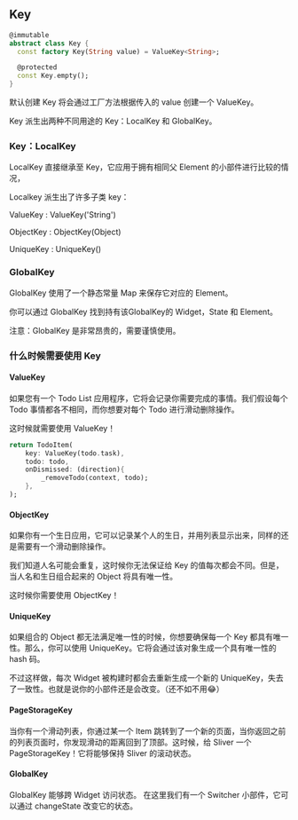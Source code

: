 ## Key

```dart
@immutable
abstract class Key {
  const factory Key(String value) = ValueKey<String>;

  @protected
  const Key.empty();
}
```

默认创建 Key 将会通过工厂方法根据传入的 value 创建一个 ValueKey。

Key 派生出两种不同用途的 Key：LocalKey 和 GlobalKey。


### Key：LocalKey

LocalKey 直接继承至 Key，它应用于拥有相同父 Element 的小部件进行比较的情况，


Localkey 派生出了许多子类 key：

ValueKey : ValueKey('String')

ObjectKey : ObjectKey(Object)

UniqueKey : UniqueKey()


### GlobalKey

GlobalKey 使用了一个静态常量 Map 来保存它对应的 Element。

你可以通过 GlobalKey 找到持有该GlobalKey的 Widget，State 和 Element。

注意：GlobalKey 是非常昂贵的，需要谨慎使用。


### 什么时候需要使用 Key

#### ValueKey

如果您有一个 Todo List 应用程序，它将会记录你需要完成的事情。我们假设每个 Todo 事情都各不相同，而你想要对每个 Todo 进行滑动删除操作。

这时候就需要使用 ValueKey！

```dart
return TodoItem(
    key: ValueKey(todo.task),
    todo: todo,
    onDismissed: (direction){
        _removeTodo(context, todo);
    },
);
```

#### ObjectKey

如果你有一个生日应用，它可以记录某个人的生日，并用列表显示出来，同样的还是需要有一个滑动删除操作。

我们知道人名可能会重复，这时候你无法保证给 Key 的值每次都会不同。但是，当人名和生日组合起来的 Object 将具有唯一性。

这时候你需要使用 ObjectKey！

#### UniqueKey

如果组合的 Object 都无法满足唯一性的时候，你想要确保每一个 Key 都具有唯一性。那么，你可以使用 UniqueKey。它将会通过该对象生成一个具有唯一性的 hash 码。

不过这样做，每次 Widget 被构建时都会去重新生成一个新的 UniqueKey，失去了一致性。也就是说你的小部件还是会改变。（还不如不用😂）


#### PageStorageKey

当你有一个滑动列表，你通过某一个 Item 跳转到了一个新的页面，当你返回之前的列表页面时，你发现滑动的距离回到了顶部。这时候，给 Sliver 一个 PageStorageKey！它将能够保持 Sliver 的滚动状态。


#### GlobalKey

GlobalKey 能够跨 Widget 访问状态。 在这里我们有一个 Switcher 小部件，它可以通过 changeState 改变它的状态。


